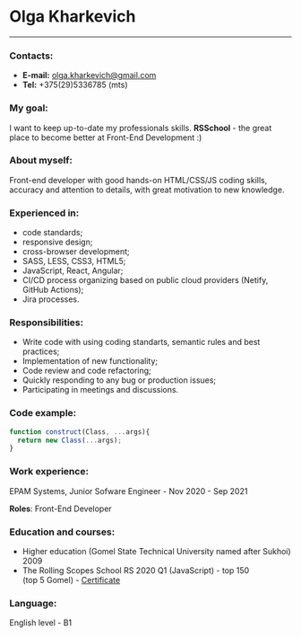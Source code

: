 # Olga Kharkevich
----------
### Contacts:
- **E-mail:** olga.kharkevich@gmail.com
- **Tel:** +375(29)5336785 (mts)

### My goal:
I want to keep up-to-date my professionals skills. **RSSchool** - the great place to become better at Front-End Development :)

### About myself:
Front-end developer with good hands-on HTML/CSS/JS coding skills, accuracy and attention to details, with great motivation to new knowledge.

### Experienced in:
- code standards;
- responsive design;
- cross-browser development;
- SASS, LESS, CSS3, HTML5;
- JavaScript, React, Angular;
- CI/CD process organizing based on public cloud providers (Netify, GitHub Actions);
- Jira processes.

### Responsibilities:
- Write code with using coding standarts, semantic rules and best practices;
- Implementation of new functionality;
- Code review and code refactoring;
- Quickly responding to any bug or production issues;
- Participating in meetings and discussions.

### Code example:
```javascript
function construct(Class, ...args){
  return new Class(...args);
}
```

### Work experience:
EPAM Systems, Junior Sofware Engineer - Nov 2020 - Sep 2021

**Roles**: Front-End Developer


### Education and courses:
- Higher education (Gomel State Technical University named after Sukhoi) 2009
- The Rolling Scopes School RS 2020 Q1 (JavaScript) - top 150 (top 5 Gomel) - [Certificate](https://app.rs.school/certificate/k4xulepd)

### Language:
English level - B1
